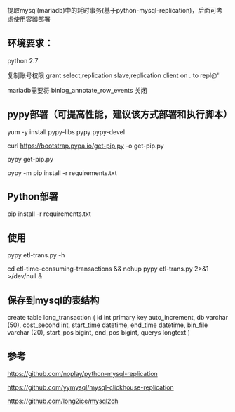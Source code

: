 提取mysql(mariadb)中的耗时事务(基于python-mysql-replication)，后面可考虑使用容器部署


## 环境要求：

python 2.7

复制账号权限 grant select,replication slave,replication client on *.* to repl@''

mariadb需要将 binlog_annotate_row_events 关闭


## pypy部署（可提高性能，建议该方式部署和执行脚本）

yum -y install pypy-libs pypy pypy-devel

curl https://bootstrap.pypa.io/get-pip.py -o get-pip.py

pypy get-pip.py

pypy -m pip install -r requirements.txt

## Python部署

pip install -r requirements.txt


## 使用
pypy etl-trans.py -h

cd etl-time-consuming-transactions && nohup pypy etl-trans.py 2>&1 >/dev/null &


## 保存到mysql的表结构

create table long_transaction (
  id int primary key auto_increment, db varchar (50), cost_second int, start_time datetime, end_time datetime, bin_file varchar (20), start_pos bigint, end_pos bigint, querys longtext
)

## 参考

https://github.com/noplay/python-mysql-replication

https://github.com/yymysql/mysql-clickhouse-replication

https://github.com/long2ice/mysql2ch
